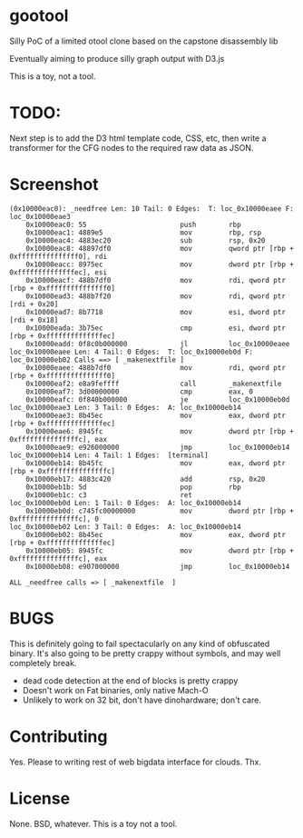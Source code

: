 gootool
=======

Silly PoC of a limited otool clone based on the capstone disassembly lib

Eventually aiming to produce silly graph output with D3.js

This is a toy, not a tool.

TODO:
=======

Next step is to add the D3 html template code, CSS, etc, then write a transformer for the CFG nodes to the required raw data as JSON.

Screenshot
=======

```
(0x10000eac0): _needfree Len: 10 Tail: 0 Edges:  T: loc_0x10000eaee F: loc_0x10000eae3
	0x10000eac0: 55                       push        rbp
	0x10000eac1: 4889e5                   mov         rbp, rsp
	0x10000eac4: 4883ec20                 sub         rsp, 0x20
	0x10000eac8: 48897df0                 mov         qword ptr [rbp + 0xfffffffffffffff0], rdi
	0x10000eacc: 8975ec                   mov         dword ptr [rbp + 0xffffffffffffffec], esi
	0x10000eacf: 488b7df0                 mov         rdi, qword ptr [rbp + 0xfffffffffffffff0]
	0x10000ead3: 488b7f20                 mov         rdi, qword ptr [rdi + 0x20]
	0x10000ead7: 8b7718                   mov         esi, dword ptr [rdi + 0x18]
	0x10000eada: 3b75ec                   cmp         esi, dword ptr [rbp + 0xffffffffffffffec]
	0x10000eadd: 0f8c0b000000             jl          loc_0x10000eaee
loc_0x10000eaee Len: 4 Tail: 0 Edges:  T: loc_0x10000eb0d F: loc_0x10000eb02 Calls ==> [ _makenextfile ]
	0x10000eaee: 488b7df0                 mov         rdi, qword ptr [rbp + 0xfffffffffffffff0]
	0x10000eaf2: e8a9feffff               call        _makenextfile
	0x10000eaf7: 3d00000000               cmp         eax, 0
	0x10000eafc: 0f840b000000             je          loc_0x10000eb0d
loc_0x10000eae3 Len: 3 Tail: 0 Edges:  A: loc_0x10000eb14
	0x10000eae3: 8b45ec                   mov         eax, dword ptr [rbp + 0xffffffffffffffec]
	0x10000eae6: 8945fc                   mov         dword ptr [rbp + 0xfffffffffffffffc], eax
	0x10000eae9: e926000000               jmp         loc_0x10000eb14
loc_0x10000eb14 Len: 4 Tail: 1 Edges:  [terminal]
	0x10000eb14: 8b45fc                   mov         eax, dword ptr [rbp + 0xfffffffffffffffc]
	0x10000eb17: 4883c420                 add         rsp, 0x20
	0x10000eb1b: 5d                       pop         rbp
	0x10000eb1c: c3                       ret
loc_0x10000eb0d Len: 1 Tail: 0 Edges:  A: loc_0x10000eb14
	0x10000eb0d: c745fc00000000           mov         dword ptr [rbp + 0xfffffffffffffffc], 0
loc_0x10000eb02 Len: 3 Tail: 0 Edges:  A: loc_0x10000eb14
	0x10000eb02: 8b45ec                   mov         eax, dword ptr [rbp + 0xffffffffffffffec]
	0x10000eb05: 8945fc                   mov         dword ptr [rbp + 0xfffffffffffffffc], eax
	0x10000eb08: e907000000               jmp         loc_0x10000eb14

ALL _needfree calls => [ _makenextfile  ]
```

BUGS
=======

This is definitely going to fail spectacularly on any kind of obfuscated binary. It's also going to be pretty crappy without symbols, and may well completely break.

- dead code detection at the end of blocks is pretty crappy
- Doesn't work on Fat binaries, only native Mach-O
- Unlikely to work on 32 bit, don't have dinohardware; don't care.

Contributing
=======

Yes. Please to writing rest of web bigdata interface for clouds. Thx.

License
=======

None. BSD, whatever. This is a toy not a tool.


